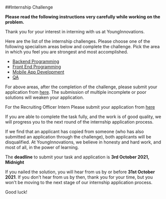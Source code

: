##Internship Challenge 

**Please read the following instructions very carefully while working on the problem.**

Thank you for your interest in interning with us at YoungInnovations. 

Here are the list of the internship challenges. Please choose one of the following specialism areas below and complete the challenge. Pick the area in which you feel you are strongest and most accomplished.

* [Backend Programming](https://github.com/younginnovations/internship-challenges/tree/master/programming/petroleum-report)
* [Front End Programming](https://github.com/younginnovations/internship-challenges/tree/master/front-end/slush-that)
* [Mobile App Development](https://github.com/younginnovations/internship-challenges/tree/master/android/list-me)
* [QA](https://github.com/younginnovations/internship-challenges/tree/master/qa/form-wrong)

For above areas, after the completion of the challenge, please submit your application from [here](https://docs.google.com/forms/d/e/1FAIpQLSeAZV8uZKjy2B7kafzXxwHZvnM-sG1vWWp8Og0ol081hl6xaQ/viewform). The submission of multiple incomplete or poor solutions will weaken your application.

For the Recruiting Officer Intern Please submit your application from [here](https://docs.google.com/forms/d/e/1FAIpQLSeAZV8uZKjy2B7kafzXxwHZvnM-sG1vWWp8Og0ol081hl6xaQ/viewform)

If you are able to complete the task fully, and the work is of good quality, we will progress you to the next round of the internship application process.

If we find that an applicant has copied from someone (who has also submitted an application through the challenge), both applicants will be disqualified. At YoungInnovations, we believe in honesty and hard work, and most of all, in the power of learning.

The **deadline** to submit your task and application is **3rd October 2021, Midnight** 

If you nailed the solution, you will hear from us by or before **31st October 2021**. If you don't hear from us by then, thank you for your time, but you won't be moving to the next stage of  our internship application process. 

Good luck!
